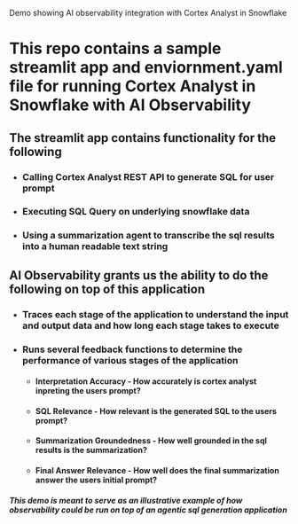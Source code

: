 Demo showing AI observability integration with Cortex Analyst in Snowflake


# This repo contains a sample streamlit app and enviornment.yaml file for running Cortex Analyst in Snowflake with AI Observability
## The streamlit app contains functionality for the following
 
 * ### Calling Cortex Analyst REST API to generate SQL for user prompt
 * ### Executing SQL Query on underlying snowflake data
 * ### Using a summarization agent to transcribe the sql results into a human readable text string

## AI Observability grants us the ability to do the following on top of this application
 * ### Traces each stage of the application to understand the input and output data and how long each stage takes to execute
 * ### Runs several feedback functions to determine the performance of various stages of the application
   * #### Interpretation Accuracy - How accurately is cortex analyst inpreting the users prompt?
   * #### SQL Relevance - How relevant is the generated SQL to the users prompt?
   * #### Summarization Groundedness - How well grounded in the sql results is the summarization?
   * #### Final Answer Relevance - How well does the final summarization answer the users initial prompt?
  
##### This demo is meant to serve as an illustrative example of how observability could be run on top of an agentic sql generation application
